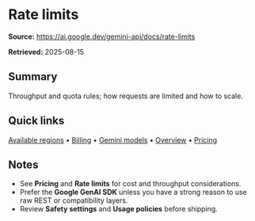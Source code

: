 # Rate limits

**Source:** https://ai.google.dev/gemini-api/docs/rate-limits

**Retrieved:** 2025-08-15

## Summary
Throughput and quota rules; how requests are limited and how to scale.

## Quick links
[Available regions](available-regions.md) • [Billing](billing.md) • [Gemini models](models.md) • [Overview](overview.md) • [Pricing](pricing.md)

## Notes
- See **Pricing** and **Rate limits** for cost and throughput considerations.
- Prefer the **Google GenAI SDK** unless you have a strong reason to use raw REST or compatibility layers.
- Review **Safety settings** and **Usage policies** before shipping.

